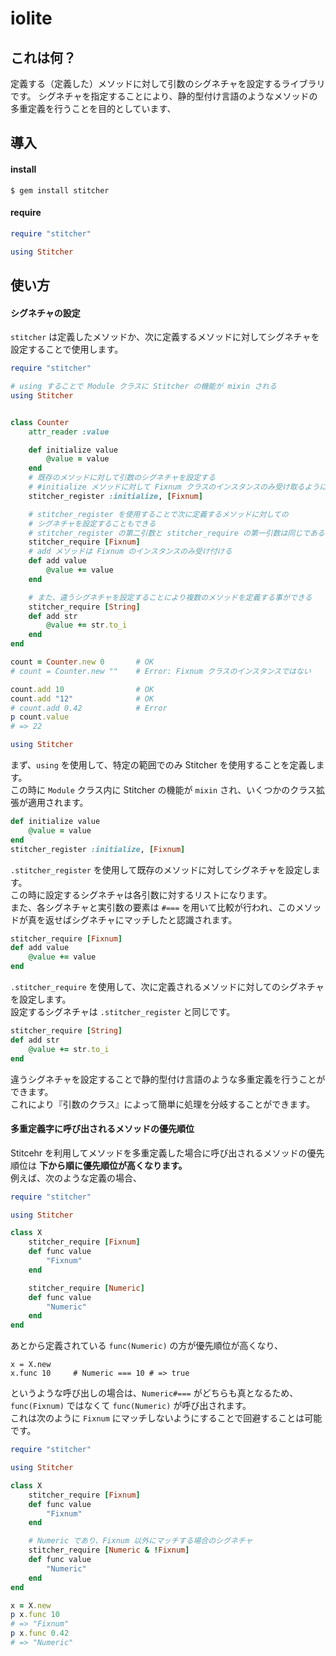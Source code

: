 # iolite

## これは何？

定義する（定義した）メソッドに対して引数のシグネチャを設定するライブラリです。
シグネチャを指定することにより、静的型付け言語のようなメソッドの多重定義を行うことを目的としています、


## 導入

#### install

```shell
$ gem install stitcher
```

#### require

```ruby
require "stitcher"

using Stitcher
```

## 使い方

#### シグネチャの設定

`stitcher` は定義したメソッドか、次に定義するメソッドに対してシグネチャを設定することで使用します。

```ruby
require "stitcher"

# using することで Module クラスに Stitcher の機能が mixin される
using Stitcher


class Counter
	attr_reader :value

	def initialize value
		@value = value
	end
	# 既存のメソッドに対して引数のシグネチャを設定する
	# #initialize メソッドに対して Fixnum クラスのインスタンスのみ受け取るようにする
	stitcher_register :initialize, [Fixnum]

	# stitcher_register を使用することで次に定義するメソッドに対しての
	# シグネチャを設定することもできる
	# stitcher_register の第二引数と stitcher_require の第一引数は同じである
	stitcher_require [Fixnum]
	# add メソッドは Fixnum のインスタンスのみ受け付ける
	def add value
		@value += value
	end

	# また、違うシグネチャを設定することにより複数のメソッドを定義する事ができる
	stitcher_require [String]
	def add str
		@value += str.to_i
	end
end

count = Counter.new 0		# OK
# count = Counter.new ""	# Error: Fixnum クラスのインスタンスではない

count.add 10				# OK
count.add "12"				# OK
# count.add 0.42			# Error
p count.value
# => 22
```

```ruby
using Stitcher
```

まず、`using` を使用して、特定の範囲でのみ Stitcher を使用することを定義します。  
この時に `Module` クラス内に Stitcher の機能が `mixin` され、いくつかのクラス拡張が適用されます。  

```ruby
def initialize value
    @value = value
end
stitcher_register :initialize, [Fixnum]
```

`.stitcher_register` を使用して既存のメソッドに対してシグネチャを設定します。  
この時に設定するシグネチャは各引数に対するリストになります。  
また、各シグネチャと実引数の要素は `#===` を用いて比較が行われ、このメソッドが真を返せばシグネチャにマッチしたと認識されます。 

```ruby
stitcher_require [Fixnum]
def add value
    @value += value
end
```

`.stitcher_require` を使用して、次に定義されるメソッドに対してのシグネチャを設定します。  
設定するシグネチャは `.stitcher_register` と同じです。 

```ruby
stitcher_require [String]
def add str
    @value += str.to_i
end
```

違うシグネチャを設定することで静的型付け言語のような多重定義を行うことができます。  
これにより『引数のクラス』によって簡単に処理を分岐することができます。

#### 多重定義字に呼び出されるメソッドの優先順位

Stitcehr を利用してメソッドを多重定義した場合に呼び出されるメソッドの優先順位は __下から順に優先順位が高くなります。__  
例えば、次のような定義の場合、

```ruby
require "stitcher"

using Stitcher

class X
	stitcher_require [Fixnum]
	def func value
		"Fixnum"
	end

	stitcher_require [Numeric]
	def func value
		"Numeric"
	end
end
```

あとから定義されている `func(Numeric)` の方が優先順位が高くなり、

```
x = X.new
x.func 10     # Numeric === 10 # => true
```

というような呼び出しの場合は、`Numeric#===` がどちらも真となるため、`func(Fixnum)` ではなくて `func(Numeric)` が呼び出されます。  
これは次のように `Fixnum` にマッチしないようにすることで回避することは可能です。

```ruby
require "stitcher"

using Stitcher

class X
	stitcher_require [Fixnum]
	def func value
		"Fixnum"
	end

	# Numeric であり、Fixnum 以外にマッチする場合のシグネチャ
	stitcher_require [Numeric & !Fixnum]
	def func value
		"Numeric"
	end
end

x = X.new
p x.func 10
# => "Fixnum"
p x.func 0.42
# => "Numeric"
```


